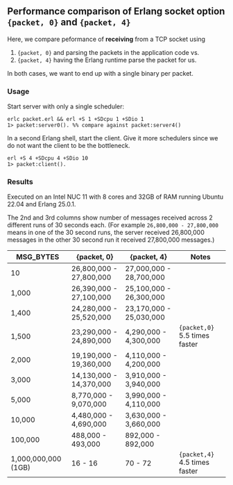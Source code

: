 ## Performance comparison of Erlang socket option `{packet, 0}` and `{packet, 4}`

Here, we compare peformance of **receiving** from a TCP socket using 
1. `{packet, 0}` and parsing the packets in the application code vs.
2. `{packet, 4}` having the Erlang runtime parse the packet for us.

In both cases, we want to end up with a single binary per packet.

### Usage
Start server with only a single scheduler:
```
erlc packet.erl && erl +S 1 +SDcpu 1 +SDio 1
1> packet:server0(). %% compare against packet:server4()
```

In a second Erlang shell, start the client.
Give it more schedulers since we do not want the client to be the bottleneck.
```
erl +S 4 +SDcpu 4 +SDio 10
1> packet:client().
```

### Results
Executed on an Intel NUC 11 with 8 cores and 32GB of RAM running Ubuntu 22.04 and Erlang 25.0.1.

The 2nd and 3rd columns show number of messages received across 2 different runs of 30 seconds each.
(For example `26,800,000 - 27,800,000` means in one of the 30 second runs, the server received 26,800,000 messages in the other 30 second run it received 27,800,000 messages.)

| MSG_BYTES           | {packet, 0}             | {packet, 4} | Notes |
| ------------------- | ----------------------- | ----------- | ------|
| 10                  | 26,800,000 - 27,800,000 | 27,000,000 - 28,700,000 | |
| 1,000               | 26,390,000 - 27,100,000 | 25,100,000 - 26,300,000 | |
| 1,400               | 24,280,000 - 25,520,000 | 23,170,000 - 25,030,000 | |
| 1,500               | 23,290,000 - 24,890,000 | 4,290,000 - 4,300,000 | `{packet,0}` 5.5 times faster |
| 2,000               | 19,190,000 - 19,360,000 | 4,110,000 - 4,200,000 | |
| 3,000               | 14,130,000 - 14,370,000 | 3,910,000 - 3,940,000 | |
| 5,000               | 8,770,000 - 9,070,000   | 3,990,000 - 4,110,000 | |
| 10,000              | 4,480,000 - 4,690,000   | 3,630,000 - 3,660,000 | |
| 100,000             | 488,000 - 493,000       | 892,000 - 892,000 | |
| 1,000,000,000 (1GB) | 16 - 16                 | 70 - 72 | `{packet,4}` 4.5 times faster |
